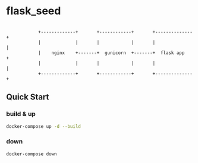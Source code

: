 # flask_seed
```

            +-------------+       +------------+       +--------------+
            |             |       |            |       |              |
            |    nginx    +-------+  gunicorn  +-------+  flask app   +
            |             |       |            |       |              |
            +-------------+       +------------+       +--------------+

```
## Quick Start

### build & up
```bash
docker-compose up -d --build
```

### down
```bash
docker-compose down
```
